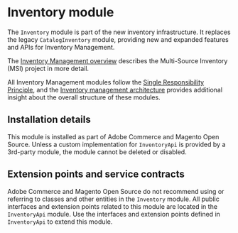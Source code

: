 # Inventory module

The `Inventory` module is part of the new inventory infrastructure. It replaces the legacy `CatalogInventory` module,
providing new and expanded features and APIs for Inventory Management.

The [Inventory Management overview](https://developer.adobe.com/commerce/webapi/rest/inventory/index.html)
describes the Multi-Source Inventory (MSI) project in more detail.

All Inventory Management modules follow the [Single Responsibility Principle](https://blog.cleancoder.com/uncle-bob/2014/05/08/SingleReponsibilityPrinciple.html),
and the [Inventory management architecture](https://developer.adobe.com/commerce/php/architecture/modules/inventory-management/)
provides additional insight about the overall structure of these modules.

## Installation details

This module is installed as part of Adobe Commerce and Magento Open Source. Unless a custom implementation for `InventoryApi` is provided
by a 3rd-party module, the module cannot be deleted or disabled.

## Extension points and service contracts

Adobe Commerce and Magento Open Source do not recommend using or referring to classes and other entities in the `Inventory` module. All public
interfaces and extension points related to this module are located in the `InventoryApi` module.
Use the interfaces and extension points defined in `InventoryApi` to extend this module.
